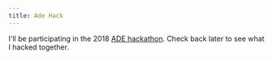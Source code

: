 ```yaml
---
title: Ade Hack
---
```


I'll be participating in the 2018 [ADE hackathon](https://www.adehack.com/). Check back later to see what I hacked together.